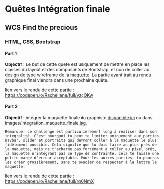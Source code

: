 # Quêtes Intégration finale 
## WCS Find the precious
### HTML, CSS, Bootstrap

#### Part 1

**Objectif** :
 Le but de cette quête est uniquement de mettre en place les classes du layout et des composants de Bootstrap, et non de coller au design de type wireframe de la [maquette](http://images.innoveduc.fr/integration_maquette_finale_wireframe.png). La partie ayant trait au rendu graphique final viendra dans une prochaine quête.

lien vers le rendu de cette partie : 
https://codepen.io/Rachellane/full/vzqQKw

#### Part 2

**Objectif** :
intégrer la maquette finale du graphiste [disponible ici](http://images.innoveduc.fr/integration_maquette_finale.jpg) ou dans images/integration_maquette_finale.jpg.

    Remarque: ce challenge est particulièrement long à réaliser dans son intégralité. C'est pourquoi tu peux te limiter uniquement aux parties navbar, slider et portraits qui devront coller à la maquette le plus fidèlement possible. Cela signifie que tu dois faire au plus près de la maquette, mais ne t'acharne pas forcément à coller au pixel prêt, la maquette n'intégrant pas ce type de contrainte, cela te laisse une petite marge d'erreur acceptable. Pour les autres parties, tu pourras les créer grossièrement, sans te soucier de respecter à la lettre la maquette.

lien vers le rendu de cette partie : 
https://codepen.io/Rachellane/full/rqONmX


